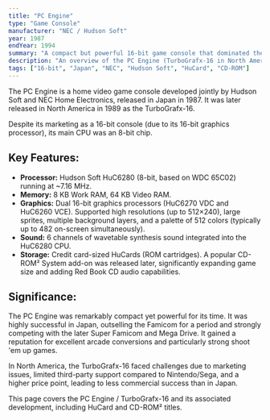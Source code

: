 ```yaml
---
title: "PC Engine"
type: "Game Console"
manufacturer: "NEC / Hudson Soft"
year: 1987
endYear: 1994
summary: "A compact but powerful 16-bit game console that dominated the Japanese market."
description: "An overview of the PC Engine (TurboGrafx-16 in North America), a collaborative effort between NEC and Hudson Soft that achieved significant success in Japan."
tags: ["16-bit", "Japan", "NEC", "Hudson Soft", "HuCard", "CD-ROM"]
---
```


The PC Engine is a home video game console developed jointly by Hudson Soft and NEC Home Electronics, released in Japan in 1987. It was later released in North America in 1989 as the TurboGrafx-16.

Despite its marketing as a 16-bit console (due to its 16-bit graphics processor), its main CPU was an 8-bit chip.

## Key Features:

*   **Processor:** Hudson Soft HuC6280 (8-bit, based on WDC 65C02) running at ~7.16 MHz.
*   **Memory:** 8 KB Work RAM, 64 KB Video RAM.
*   **Graphics:** Dual 16-bit graphics processors (HuC6270 VDC and HuC6260 VCE). Supported high resolutions (up to 512×240), large sprites, multiple background layers, and a palette of 512 colors (typically up to 482 on-screen simultaneously).
*   **Sound:** 6 channels of wavetable synthesis sound integrated into the HuC6280 CPU.
*   **Storage:** Credit card-sized HuCards (ROM cartridges). A popular CD-ROM² System add-on was released later, significantly expanding game size and adding Red Book CD audio capabilities.

## Significance:

The PC Engine was remarkably compact yet powerful for its time. It was highly successful in Japan, outselling the Famicom for a period and strongly competing with the later Super Famicom and Mega Drive. It gained a reputation for excellent arcade conversions and particularly strong shoot 'em up games.

In North America, the TurboGrafx-16 faced challenges due to marketing issues, limited third-party support compared to Nintendo/Sega, and a higher price point, leading to less commercial success than in Japan.

This page covers the PC Engine / TurboGrafx-16 and its associated development, including HuCard and CD-ROM² titles. 